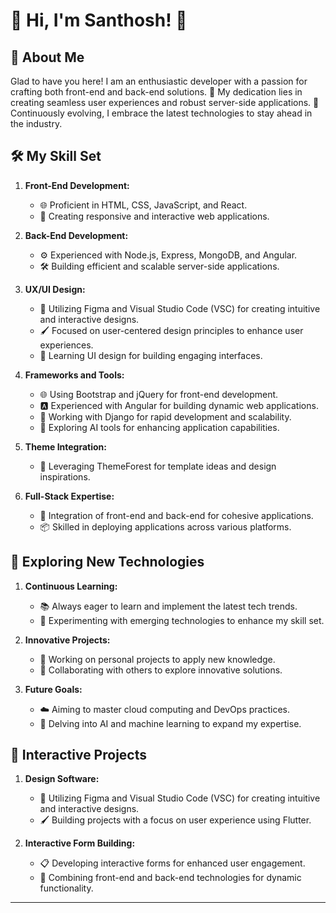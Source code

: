 

# 👋 Hi, I'm Santhosh! 🌟

## 🌟 About Me
Glad to have you here! I am an enthusiastic developer with a passion for crafting both front-end and back-end solutions. 🚀 My dedication lies in creating seamless user experiences and robust server-side applications. 🌱 Continuously evolving, I embrace the latest technologies to stay ahead in the industry.

## 🛠️ My Skill Set
1. **Front-End Development:**
   - 🌐 Proficient in HTML, CSS, JavaScript, and React.
   - 🎨 Creating responsive and interactive web applications.

2. **Back-End Development:**
   - ⚙️ Experienced with Node.js, Express, MongoDB, and Angular.
   - 🛠️ Building efficient and scalable server-side applications.

3. **UX/UI Design:**
   - 🎨 Utilizing Figma and Visual Studio Code (VSC) for creating intuitive and interactive designs.
   - 🖌️ Focused on user-centered design principles to enhance user experiences.
   - 📱 Learning UI design for building engaging interfaces.

4. **Frameworks and Tools:**
   - 🌐 Using Bootstrap and jQuery for front-end development.
   - 🅰️ Experienced with Angular for building dynamic web applications.
   - 🐍 Working with Django for rapid development and scalability.
   - 🤖 Exploring AI tools for enhancing application capabilities.

5. **Theme Integration:**
   - 🌟 Leveraging ThemeForest for template ideas and design inspirations.

6. **Full-Stack Expertise:**
   - 🔄 Integration of front-end and back-end for cohesive applications.
   - 📦 Skilled in deploying applications across various platforms.

## 🌱 Exploring New Technologies
1. **Continuous Learning:**
   - 📚 Always eager to learn and implement the latest tech trends.
   - 🔬 Experimenting with emerging technologies to enhance my skill set.

2. **Innovative Projects:**
   - 🚀 Working on personal projects to apply new knowledge.
   - 🤝 Collaborating with others to explore innovative solutions.

3. **Future Goals:**
   - ☁️ Aiming to master cloud computing and DevOps practices.
   - 🤖 Delving into AI and machine learning to expand my expertise.

## 🎨 Interactive Projects
1. **Design Software:**
   - 🎨 Utilizing Figma and Visual Studio Code (VSC) for creating intuitive and interactive designs.
   - 🖌️ Building projects with a focus on user experience using Flutter.

2. **Interactive Form Building:**
   - 📋 Developing interactive forms for enhanced user engagement.
   - 🔧 Combining front-end and back-end technologies for dynamic functionality.

---

